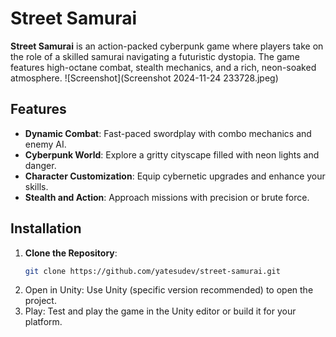 # Street Samurai

**Street Samurai** is an action-packed cyberpunk game where players take on the role of a skilled samurai navigating a futuristic dystopia. The game features high-octane combat, stealth mechanics, and a rich, neon-soaked atmosphere.
![Screenshot](Screenshot 2024-11-24 233728.jpeg)

## Features
- **Dynamic Combat**: Fast-paced swordplay with combo mechanics and enemy AI.
- **Cyberpunk World**: Explore a gritty cityscape filled with neon lights and danger.
- **Character Customization**: Equip cybernetic upgrades and enhance your skills.
- **Stealth and Action**: Approach missions with precision or brute force.

## Installation
1. **Clone the Repository**:
   ```bash
   git clone https://github.com/yatesudev/street-samurai.git
   ```
2. Open in Unity: Use Unity (specific version recommended) to open the project.
3. Play: Test and play the game in the Unity editor or build it for your platform.

